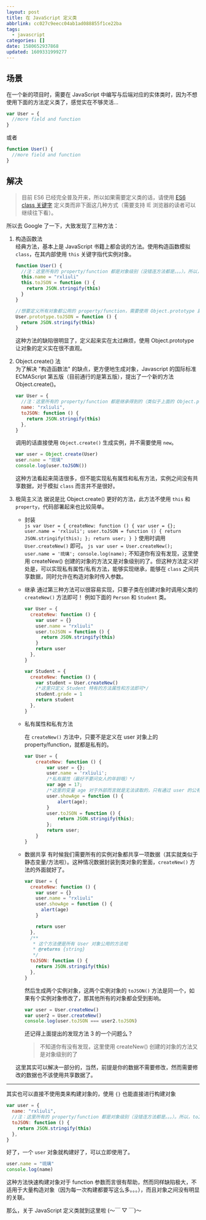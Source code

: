 ```yaml
---
layout: post
title: 在 JavaScript 定义类
abbrlink: cc027c9eecc04ab1ad088855f1ce22ba
tags:
  - javascript
categories: []
date: 1580652937868
updated: 1609331999277
---
```


## 场景

在一个新的项目时，需要在 JavaScript 中编写与后端对应的实体类时，因为不想使用下面的方法定义类了，感觉实在不够灵活...

```js
var User = {
  //more field and function
}
```

或者

```js
function User() {
  //more field and function
}
```

## 解决

> 目前 ES6 已经完全普及开来，所以如果需要定义类的话，请使用 [ES6 class 关键字](https://developer.mozilla.org/zh-CN/docs/Web/JavaScript/Reference/Classes) 定义类而非下面这几种方式（需要支持 IE 浏览器的读者可以继续往下看）。

所以去 Google 了一下，大致发现了三种方法：

1. 构造函数法\
   经典方法，基本上是 JavaScript 书籍上都会说的方法。使用构造函数模拟 `class`，在其内部使用 `this` 关键字指代实例对象。

   ```js
   function User() {
     //注：这里所有的 property/function 都是对象级别（没错连方法都是。。。）。所以，toJSON() 方法在每个实例中都有一份，比较浪费内存，可以新建两 个 User 对象 user1,user2，然后使用 user1.toJSON === user2.toJSON 验证一下，你会发现为 false...(2333)
     this.name = "rxliuli"
     this.toJSON = function () {
       return JSON.stringify(this)
     }
   }

   //想要定义所有对象都公用的 property/function，需要使用 Object.prototype 属性（原型），例如下面定义一个公用的 toJSON() 方法
   User.prototype.toJSON = function () {
     return JSON.stringify(this)
   }
   ```

   这种方法的缺陷很明显了，定义起来实在太过麻烦，使用 Object.prototype 让对象的定义实在很不直观。

2. Object.create() 法\
   为了解决 "构造函数法" 的缺点，更方便地生成对象，Javascript 的国际标准 ECMAScript 第五版（目前通行的是第五版），提出了一个新的方法 Object.create()。

   ```js
   var User = {
     //注：这里所有的 property/function 都是继承得到的（类似于上面的 Object.prototype），所以没有改变的 property/function 只会有一份
     name: "rxliuli",
     toJSON: function () {
       return JSON.stringify(this)
     },
   }
   ```

   调用的话直接使用 `Object.create()` 生成实例，并不需要使用 `new`。

   ```js
   var user = Object.create(User)
   user.name = "琉璃"
   console.log(user.toJSON())
   ```

   这种方法看起来简洁很多，但不能实现私有属性和私有方法，实例之间没有共享数据，对于模拟 `class` 而言并不是很好。

3. 极简主义法
   据说是比 Object.create() 更好的方法，此方法不使用 `this` 和 `property`，代码部署起来也比较简单。

   - 封装\
     `js var User = { createNew: function () { var user = {}; user.name = 'rxliuli'; user.toJSON = function () { return JSON.stringify(this); }; return user; } }`
     使用时调用 `User.createNew()` 即可。
     `js var user = User.createNew(); user.name = '琉璃'; console.log(name);`
     不知道你有没有发现，这里使用 createNew() 创建的对象的方法又是对象级别的了。但这种方法定义好处是，可以实现私有属性/私有方法，能够实现继承，能够在 `class` 之间共享数据，同时允许在构造对象时传入参数。

   - 继承
     通过第三种方法可以很容易实现，只要子类在创建对象时调用父类的 `createNew()` 方法即可！
     例如下面的 `Person` 和 `Student` 类。

     ```js
     var User = {
       createNew: function () {
         var user = {}
         user.name = "rxliuli"
         user.toJSON = function () {
           return JSON.stringify(this)
         }
         return user
       },
     }

     var Student = {
       createNew: function () {
         var student = User.createNew()
         /*这里只定义 Student 特有的方法属性和方法即可*/
         student.grade = 1
         return student
       },
     }
     ```

   - 私有属性和私有方法

     在 `createNew()` 方法中，只要不是定义在 user 对象上的 property/function，就都是私有的。

     ```js
     var User = {
         createNew: function () {
             var user = {};
             user.name = 'rxliuli';
             /*私有属性（最好不要问女人的年龄哦）*/
             var age = 17;
             /*这里的变量 age 对于外部而言就是无法读取的，只有通过 user 的公有方*/法 showAge() 读取
             user.showAge = function () {
                 alert(age);
             }
             user.toJSON = function () {
                 return JSON.stringify(this);
             };
             return user;
         }
     }
     ```

   - 数据共享
     有时候我们需要所有的实例对象都共享一项数据（其实就类似于静态变量/方法啦）。这种情况数据封装到类对象的里面，`createNew()` 方法的外面就好了。

     ```js
     var User = {
       createNew: function () {
         var user = {}
         user.name = "rxliuli"
         user.showAge = function () {
           alert(age)
         }

         return user
       },
       /**
        * 这个方法便是所有 User 对象公用的方法啦
        * @returns {string}
        */
       toJSON: function () {
         return JSON.stringify(this)
       },
     }
     ```

     然后生成两个实例对象，这两个实例对象的 `toJSON()` 方法是同一个，如果有个实例对象修改了，那其他所有的对象都会受到影响。

     ```js
     var user = User.createNew()
     var user2 = User.createNew()
     console.log(user.toJSON === user2.toJSON)
     ```

     还记得上面提出的发现方法 3 的一个问题么？

     > 不知道你有没有发现，这里使用 createNew() 创建的对象的方法又是对象级别的了

   这里其实可以解决一部分的，当然，前提是你的数据不需要修改，然而需要修改的数据也不该使用共享数据了。

***

其实也可以直接不使用类来构建对象的，使用 `{}` 也能直接进行构建对象

```js
var user = {
  name: "rxliuli",
  //注：这里所有的 property/function 都是对象级别（没错连方法都是。。。）。所以，toJSON() 方法在每个实例中都有一份，比较浪费内存
  toJSON: function () {
    return JSON.stringify(this)
  },
}
```

好了，一个 `user` 对象就构建好了，可以立即使用了。

```js
user.name = "琉璃"
console.log(name)
```

这种方法快速构建对象对于 function 参数而言很有帮助，然而同样缺陷极大，不适用于大量构造对象（因为每一次构建都要写这么多。。。），而且对象之间没有明显的关联。

那么，关于 JavaScript 定义类就到这里啦 (〜￣ ▽ ￣)〜
